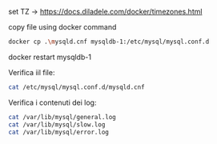 set TZ -> https://docs.diladele.com/docker/timezones.html

copy file using docker command
```bash
docker cp .\mysqld.cnf mysqldb-1:/etc/mysql/mysql.conf.d
```

docker restart mysqldb-1

Verifica iil file:
```bash
cat /etc/mysql/mysql.conf.d/mysqld.cnf
```
Verifica i contenuti dei log:
```bash
cat /var/lib/mysql/general.log
cat /var/lib/mysql/slow.log
cat /var/lib/mysql/error.log
```